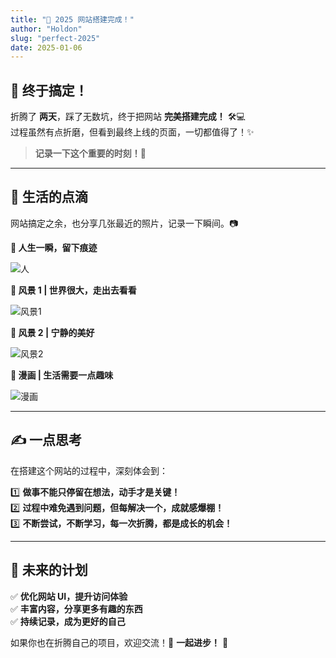 ```yaml
---
title: "🚀 2025 网站搭建完成！"
author: "Holdon"
slug: "perfect-2025"
date: 2025-01-06
---
```


## 🎉 终于搞定！  

折腾了 **两天**，踩了无数坑，终于把网站 **完美搭建完成！** 🛠️💻  
过程虽然有点折磨，但看到最终上线的页面，一切都值得了！✨  

> **记录一下这个重要的时刻！📌**  

---

## 📸 生活的点滴  

网站搞定之余，也分享几张最近的照片，记录一下瞬间。📷  

**👤 人生一瞬，留下痕迹** 

![人](https://image.52798.xyz/2.webp)  

**🌄 风景 1 | 世界很大，走出去看看**  

![风景1](https://image.52798.xyz/WechatIMG290.webp)  

**🌅 风景 2 | 宁静的美好**  

![风景2](https://image.52798.xyz/3.webp)  

**📖 漫画 | 生活需要一点趣味**  

![漫画](https://image.52798.xyz/4.webp)  

---

## ✍️ 一点思考  

在搭建这个网站的过程中，深刻体会到：  

1️⃣ **做事不能只停留在想法，动手才是关键！**  
2️⃣ **过程中难免遇到问题，但每解决一个，成就感爆棚！**  
3️⃣ **不断尝试，不断学习，每一次折腾，都是成长的机会！**  

---

## 🔗 未来的计划  

✅ **优化网站 UI，提升访问体验**  
✅ **丰富内容，分享更多有趣的东西**  
✅ **持续记录，成为更好的自己**  

如果你也在折腾自己的项目，欢迎交流！📩 **一起进步！** 🚀  
